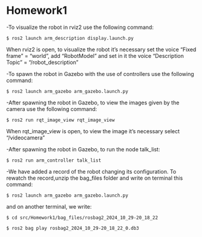 # Homework1
-To visualize the robot in rviz2 use the following command:

    $ ros2 launch arm_description display.launch.py

When rviz2 is open, to visualize the robot it’s necessary set the voice “Fixed frame” = “world”, add “RobotModel” and set in it the voice “Description Topic” = “/robot_description”


-To spawn the robot in Gazebo with the use of controllers use the following command:

    $ ros2 launch arm_gazebo arm_gazebo.launch.py


-After spawning the robot in Gazebo, to view the images given by the camera use the following command:

    $ ros2 run rqt_image_view rqt_image_view

When rqt_image_view is open, to view the image it’s necessary select “/videocamera”


-After spawning the robot in Gazebo, to run the node talk_list:

    $ ros2 run arm_controller talk_list

-We have added a record of the robot changing its configuration. To rewatch the record,unzip the bag_files folder and write on terminal this command:

    $ ros2 launch arm_gazebo arm_gazebo.launch.py

and on another terminal, we write:

    $ cd src/Homework1/bag_files/rosbag2_2024_10_29-20_18_22

    $ ros2 bag play rosbag2_2024_10_29-20_18_22_0.db3
